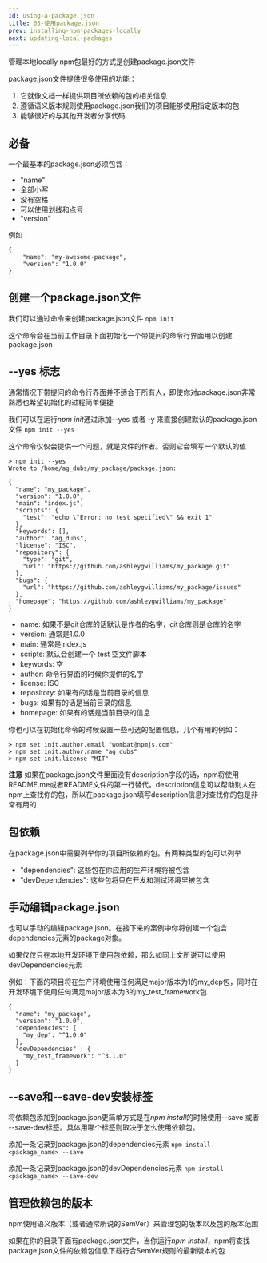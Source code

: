 ```yaml
---
id: using-a-package.json
title: 05-使用package.json
prev: installing-npm-packages-locally
next: updating-local-packages
---
```

管理本地locally npm包最好的方式是创建package.json文件

package.json文件提供很多使用的功能：

1. 它就像文档一样提供项目所依赖的包的相关信息
2. 遵循语义版本规则使用package.json我们的项目能够使用指定版本的包
3. 能够很好的与其他开发者分享代码

## 必备

一个最基本的package.json必须包含：
* "name"
 * 全部小写
 * 没有空格
 * 可以使用划线和点号
* "version"

例如：
```
{
    "name": "my-awesome-package",
    "version": "1.0.0"
}
```

## 创建一个package.json文件

我们可以通过命令来创建package.json文件
`npm init`

这个命令会在当前工作目录下面初始化一个带提问的命令行界面用以创建package.json

## --yes 标志

通常情况下带提问的命令行界面并不适合于所有人，即使你对package.json非常熟悉也希望初始化的过程简单便捷

我们可以在运行*npm init*通过添加--yes 或者 -y 来直接创建默认的package.json文件
`npm init --yes`

这个命令仅仅会提供一个问题，就是文件的作者。否则它会填写一个默认的值
```
> npm init --yes
Wrote to /home/ag_dubs/my_package/package.json:
 
{
  "name": "my_package",
  "version": "1.0.0",
  "main": "index.js",
  "scripts": {
    "test": "echo \"Error: no test specified\" && exit 1"
  },
  "keywords": [],
  "author": "ag_dubs",
  "license": "ISC",
  "repository": {
    "type": "git",
    "url": "https://github.com/ashleygwilliams/my_package.git"
  },
  "bugs": {
    "url": "https://github.com/ashleygwilliams/my_package/issues"
  },
  "homepage": "https://github.com/ashleygwilliams/my_package"
}
```

* name: 如果不是git仓库的话默认是作者的名字，git仓库则是仓库的名字
* version: 通常是1.0.0
* main: 通常是index.js
* scripts: 默认会创建一个 test 空文件脚本
* keywords: 空
* author: 命令行界面的时候你提供的名字
* license: ISC
* repository: 如果有的话是当前目录的信息
* bugs: 如果有的话是当前目录的信息
* homepage: 如果有的话是当前目录的信息

你也可以在初始化命令的时候设置一些可选的配置信息，几个有用的例如：
```
> npm set init.author.email "wombat@npmjs.com"
> npm set init.author.name "ag_dubs"
> npm set init.license "MIT"
```

**注意**
如果在package.json文件里面没有description字段的话，npm将使用README.me或者README文件的第一行替代。description信息可以帮助别人在npm上查找你的包，所以在package.json填写description信息对查找你的包是非常有用的

## 包依赖

在package.json中需要列举你的项目所依赖的包。有两种类型的包可以列举
* "dependencies": 这些包在你应用的生产环境将被包含
* "devDependencies": 这些包将只在开发和测试环境里被包含

## 手动编辑package.json

也可以手动的编辑package.json。在接下来的案例中你将创建一个包含dependencies元素的package对象。

如果仅仅只在本地开发环境下使用包依赖，那么如同上文所说可以使用devDependencies元素

例如：下面的项目将在生产环境使用任何满足major版本为1的my_dep包，同时在开发环境下使用任何满足major版本为3的my_test_framework包
```
{
  "name": "my_package",
  "version": "1.0.0",
  "dependencies": {
    "my_dep": "^1.0.0"
  },
  "devDependencies" : {
    "my_test_framework": "^3.1.0"
  }
}
```

## --save和--save-dev安装标签

将依赖包添加到package.json更简单方式是在*npm install*的时候使用--save 或者 --save-dev标签。具体用哪个标签则取决于怎么使用依赖包。

添加一条记录到package.json的dependencies元素
`npm install <package_name> --save`

添加一条记录到package.json的devDependencies元素
`npm install <package_name> --save-dev`

## 管理依赖包的版本

npm使用语义版本（或者通常所说的SemVer）来管理包的版本以及包的版本范围

如果在你的目录下面有package.json文件，当你运行*npm install*，npm将查找package.json文件的依赖包信息下载符合SemVer规则的最新版本的包
